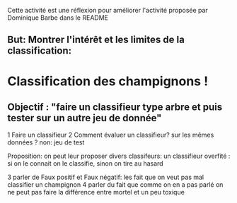 
Cette activité est une réflexion pour améliorer l'activité proposée par Dominique Barbe dans le README

## But: Montrer l'intérêt et les limites de la classification:

# Classification des champignons ! 

## Objectif : "faire un classifieur type arbre et puis tester sur un autre jeu de donnée"

1 Faire un classifieur
2 Comment évaluer un classifieur? sur les mêmes données ? non:  jeu de test

Proposition: on peut leur proposer divers classifeurs:
      un classifieur overfité : si on le connait on le classifie, sinon on tire au hasard
      
  
3 parler de Faux positif et Faux négatif: les fait que on veut pas mal classifier un champignon
4 parler du fait que comme on en a pas parlé on ne peut pas faire la différence entre mortel et un peu toxique

